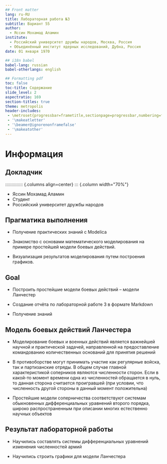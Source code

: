 ```yaml
---
## Front matter
lang: ru-RU
title: Лабораторная работа №3
subtitle: Вариант 55
author:
  - Яссин Мохамад Аламин
institute:
  - Российский университет дружбы народов, Москва, Россия
  - Объединённый институт ядерных исследований, Дубна, Россия
date: 01 января 1970

## i18n babel
babel-lang: russian
babel-otherlangs: english

## Formatting pdf
toc: false
toc-title: Содержание
slide_level: 2
aspectratio: 169
section-titles: true
theme: metropolis
header-includes:
 - \metroset{progressbar=frametitle,sectionpage=progressbar,numbering=fraction}
 - '\makeatletter'
 - '\beamer@ignorenonframefalse'
 - '\makeatother'
---
```


# Информация

## Докладчик

:::::::::::::: {.columns align=center}
::: {.column width="70%"}

  * Яссин Мохамад Аламин
  * Студент
  * Российский университет дружбы народов


<div style="page-break-after: always;">

## Прагматика выполнения

- Получение практических знаний с Modelica

- Знакомство с основами математического моделирования на примере простейшей модели боевых действий.

- Визуализация результатов моделирования путем построения графиков.</div>

  <div style="page-break-after: always;">

## Goal



- Построить простейшие модели боевых действий – модели Ланчестер

- Создание отчёта по лабораторной работе 3 в формате Markdown

- Получение знаний</div>

  <div style="page-break-after: always;">

## Модель боевых действий Ланчестера



- Моделирование боевых и военных действий является важнейшей научной и практической задачей, направленной на предоставление командованию количественных оснований для принятия решений

- В противоборстве могут принимать участие как регулярные войска, так и партизанские отряды. В общем случае главной характеристикой соперников являются численности сторон. Если в какой-то момент времени одна из численностей обращается в нуль, то данная сторона считается проигравшей (при условии, что численность другой стороны в данный момент положительна)

- Простейшие модели соперничества соответствуют системам обыкновенных дифференциальных уравнений второго порядка, широко распространенным при описании многих естественно научных объектов</div> 

  <div style="page-break-after: always;">

## Результат лабораторной работы

- Научились составлять системы дифференциальных уравнений изменения численностей армий

- Научились строить графики для модели Ланчестера</div>
  
    <div style="page-break-after: always;">
    
    
    
    
    
    